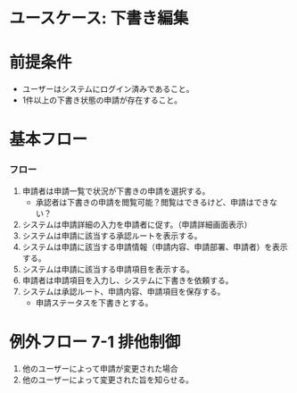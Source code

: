 # ユースケース: 下書き編集

# 前提条件

- ユーザーはシステムにログイン済みであること。
- 1件以上の下書き状態の申請が存在すること。

# 基本フロー

### フロー

1. 申請者は申請一覧で状況が下書きの申請を選択する。
    - 承認者は下書きの申請を閲覧可能？閲覧はできるけど、申請はできない？
1. システムは申請詳細の入力を申請者に促す。（申請詳細画面表示）
1. システムは申請に該当する承認ルートを表示する。
1. システムは申請に該当する申請情報（申請内容、申請部署、申請者）を表示する。
1. システムは申請に該当する申請項目を表示する。
1. 申請者は申請項目を入力し、システムに下書きを依頼する。
1. システムは承認ルート、申請内容、申請項目を保存する。
    - 申請ステータスを下書きとする。

# 例外フロー 7-1 排他制御

1. 他のユーザーによって申請が変更された場合
1. 他のユーザーによって変更された旨を知らせる。
